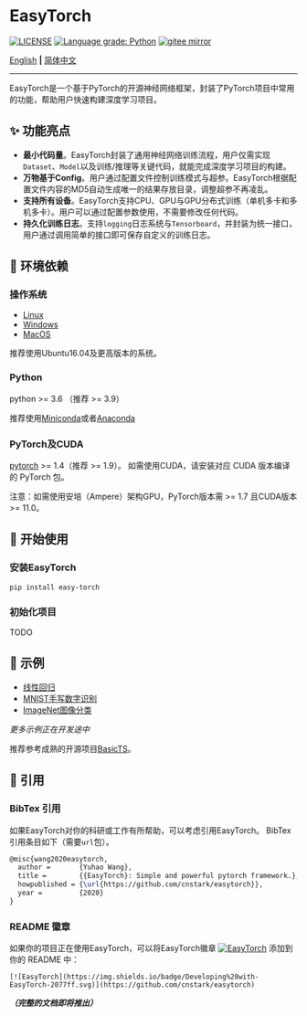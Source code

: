# EasyTorch

[![LICENSE](https://img.shields.io/github/license/cnstark/easytorch.svg)](https://github.com/cnstark/easytorch/blob/master/LICENSE)
[![Language grade: Python](https://img.shields.io/lgtm/grade/python/g/cnstark/easytorch.svg?logo=lgtm&logoWidth=18)](https://lgtm.com/projects/g/cnstark/easytorch/context:python)
[![gitee mirror](https://github.com/cnstark/easytorch/actions/workflows/git-mirror.yml/badge.svg)](https://gitee.com/cnstark/easytorch)

[English](README.md) **|** [简体中文](README_CN.md)

---

EasyTorch是一个基于PyTorch的开源神经网络框架，封装了PyTorch项目中常用的功能，帮助用户快速构建深度学习项目。

## :sparkles: 功能亮点

* **最小代码量**。EasyTorch封装了通用神经网络训练流程，用户仅需实现`Dataset`、`Model`以及训练/推理等关键代码，就能完成深度学习项目的构建。
* **万物基于Config**。用户通过配置文件控制训练模式与超参。EasyTorch根据配置文件内容的MD5自动生成唯一的结果存放目录，调整超参不再凌乱。
* **支持所有设备**。EasyTorch支持CPU、GPU与GPU分布式训练（单机多卡和多机多卡）。用户可以通过配置参数使用，不需要修改任何代码。
* **持久化训练日志**。支持`logging`日志系统与`Tensorboard`，并封装为统一接口，用户通过调用简单的接口即可保存自定义的训练日志。

## :wrench: 环境依赖

### 操作系统

* [Linux](https://pytorch.org/get-started/locally/#linux-prerequisites)
* [Windows](https://pytorch.org/get-started/locally/#windows-prerequisites)
* [MacOS](https://pytorch.org/get-started/locally/#mac-prerequisites)

推荐使用Ubuntu16.04及更高版本的系统。

### Python

python >= 3.6 （推荐 >= 3.9）

推荐使用[Miniconda](https://docs.conda.io/en/latest/miniconda.html)或者[Anaconda](https://www.anaconda.com/)

### PyTorch及CUDA

[pytorch](https://pytorch.org/) >= 1.4（推荐 >= 1.9）。
如需使用CUDA，请安装对应 CUDA 版本编译的 PyTorch 包。

注意：如需使用安培（Ampere）架构GPU，PyTorch版本需 >= 1.7 且CUDA版本 >= 11.0。

## :dart: 开始使用

### 安装EasyTorch

```shell
pip install easy-torch
```

### 初始化项目

TODO

## :pushpin: 示例

* [线性回归](examples/linear_regression)
* [MNIST手写数字识别](examples/mnist)
* [ImageNet图像分类](examples/imagenet)

*更多示例正在开发途中*

推荐参考成熟的开源项目[BasicTS](https://github.com/zezhishao/BasicTS)。

## :rocket: 引用

### BibTex 引用

如果EasyTorch对你的科研或工作有所帮助，可以考虑引用EasyTorch。
BibTex引用条目如下（需要`url`包）。

``` latex
@misc{wang2020easytorch,
  author =       {Yuhao Wang},
  title =        {{EasyTorch}: Simple and powerful pytorch framework.},
  howpublished = {\url{https://github.com/cnstark/easytorch}},
  year =         {2020}
}
```

### README 徽章

如果你的项目正在使用EasyTorch，可以将EasyTorch徽章 [![EasyTorch](https://img.shields.io/badge/Developing%20with-EasyTorch-2077ff.svg)](https://github.com/cnstark/easytorch) 添加到你的 README 中：

```
[![EasyTorch](https://img.shields.io/badge/Developing%20with-EasyTorch-2077ff.svg)](https://github.com/cnstark/easytorch)
```

***（完整的文档即将推出）***
